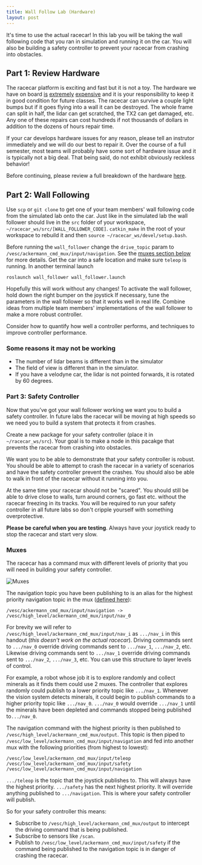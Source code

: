 ```yaml
---
title: Wall Follow Lab (Hardware)
layout: post
---
```


It's time to use the actual racecar!
In this lab you will be taking the wall following code that you ran in
simulation and running it on the car. You will also be building a safety
controller to prevent your racecar from crashing into obstacles.

## Part 1: Review Hardware
The racecar platform is exciting and fast but it is not a toy.
The hardware we have on board
[is](https://www.amazon.com/NVIDIA-Jetson-TX2-Development-Kit/dp/B06XPFH939)
[extremely](https://www.spar3d.com/news/lidar/velodyne-cuts-vlp-16-lidar-price-4k/)
[expensive](https://www.robotshop.com/en/hokuyo-ust-10lx-scanning-laser-rangefinder.html?gclid=Cj0KCQiAq6_UBRCEARIsAHyrgUxYmgjfz734t-zWCqa2U4l7LAVsZ1_cp2CuvuD3WalcBQ9tCp2_WmMaAjbAEALw_wcB)
and it is your responsibility to keep it in good condition for future classes.  The racecar can survive a couple light bumps but if it goes flying into a wall it can be destroyed. The whole frame can split in half, the lidar can get scratched, the TX2 can get damaged, etc. Any one of these repairs can cost hundreds if not thousands of dollars in addition to the dozens of hours repair time.

If your car develops hardware issues for any reason, please tell an instrutor immediately and we will do our best to repair it. Over the course of a full semester, most teams will probably have some sort of hardware issue and it is typically not a big deal.  That being said, do not exhibit obviously reckless behavior!

Before continuing, please review a full breakdown of the hardware
[here](./hardware).

## Part 2: Wall Following

Use ```scp``` or ```git clone``` to get one of your team members' wall following code from the simulated lab onto the car.
Just like in the simulated lab the wall follower should live in the ```src``` folder of your
workspace, ```~/racecar_ws/src/[WALL_FOLLOWER_CODE]```.
```catkin_make``` in the root of your workspace to rebuild it and then
```source ~/racecar_ws/devel/setup.bash```.

Before running the ```wall_follower``` change the ```drive_topic``` param to
```/vesc/ackermann_cmd_mux/input/navigation```. See the
[muxes section below](https://github.com/mit-rss/wall_follower#muxes) for more
details. Get the car into a safe location and make sure ```teleop``` is running.
In another terminal launch

    roslaunch wall_follower wall_follower.launch
    
Hopefully this will work without any changes!
To activate the wall follower, hold down the right bumper on the joystick
If necessary, tune the parameters in the wall follower so that it works well in real life. Combine ideas from multiple team members' implementations of the wall follower to make a more robust controller.

Consider how to quantify how well a controller performs, and techniques to improve controller performance.

### Some reasons it may not be working

- The number of lidar beams is different than in the simulator
- The field of view is different than in the simulator. 
- If you have a velodyne car, the lidar is not pointed forwards, it is rotated by 60 degrees.

### Part 3: Safety Controller

Now that you’ve got your wall follower working we want you to build a safety controller. In future labs the racecar will be moving at high speeds so we need you to build a system that protects it from crashes.  

Create a new package for your safety controller (place it
in ```~/racecar_ws/src```).
Your goal is to make a node in this pacakge that prevents the racecar from
crashing into obstacles.

We want you to be able to demonstrate that your safety controller is robust. You should be able to attempt to crash the racecar in a variety of scenarios and have the safety controller prevent the crashes. You should also be able to walk in front of the racecar without it running into you. 

At the same time your racecar should not be "scared". You should still be able to drive close to walls, turn around corners, go fast etc. without the racecar freezing in its tracks. You will be required to run your safety controller in all future labs so don't cripple yourself with something overprotective.

__Please be careful when you are testing__. Always have your joystick ready to stop the racecar and start very slow. 

### Muxes

The racecar has a command mux with different levels of priority that you will need in building your safety controller.

![Muxes](https://i.imgur.com/Y8oQCLe.png)

The navigation topic you have been publishing to is an alias for the highest priority navigation topic in the mux ([defined here](https://github.mit.edu/2018-RSS/racecar_base_ros_install/blob/vm/racecar/racecar/launch/mux.launch)):

    /vesc/ackermann_cmd_mux/input/navigation -> /vesc/high_level/ackermann_cmd_mux/input/nav_0

For brevity we will refer to
```/vesc/high_level/ackermann_cmd_mux/input/nav_i``` as ```.../nav_i``` in this
handout (_this doesn't work on the actual racecar_).
Driving commands sent to ```.../nav_0``` override driving commands sent to
```.../nav_1```, ```.../nav_2```, etc.
Likewise driving commands sent to ```.../nav_1``` override driving commands sent
to ```.../nav_2```, ```.../nav_3```, etc.
You can use this structure to layer levels of control.

For example, a robot whose job it is to explore randomly and collect minerals as it finds them could use 2 muxes.
The controller that explores randomly could publish to a lower priority topic
like ```.../nav_1```.
Whenever the vision system detects minerals, it could begin to publish commands to a higher priority topic like ```.../nav_0```. ```.../nav_0``` would override ```.../nav_1``` until the minerals have been depleted and commands stopped being published to```.../nav_0```.

The navigation command with the highest priority is then published to
```/vesc/high_level/ackermann_cmd_mux/output```. This topic is then piped to
```/vesc/low_level/ackermann_cmd_mux/input/navigation``` and fed into another
mux with the following priorities (from highest to lowest):

    /vesc/low_level/ackermann_cmd_mux/input/teleop
    /vesc/low_level/ackermann_cmd_mux/input/safety
    /vesc/low_level/ackermann_cmd_mux/input/navigation

```.../teleop``` is the topic that the joystick publishes to.
This will always have the highest priority.
```.../safety``` has the next highest priority. It will override anything
published to ```.../navigation```. This is where your safety controller will
publish.

So for your safety controller this means:

- Subscribe to ```/vesc/high_level/ackermann_cmd_mux/output``` to intercept the driving command that is being published.
- Subscribe to sensors like ```/scan```.
- Publish to ```/vesc/low_level/ackermann_cmd_mux/input/safety``` if the command being published to the navigation topic is in danger of crashing the racecar.
